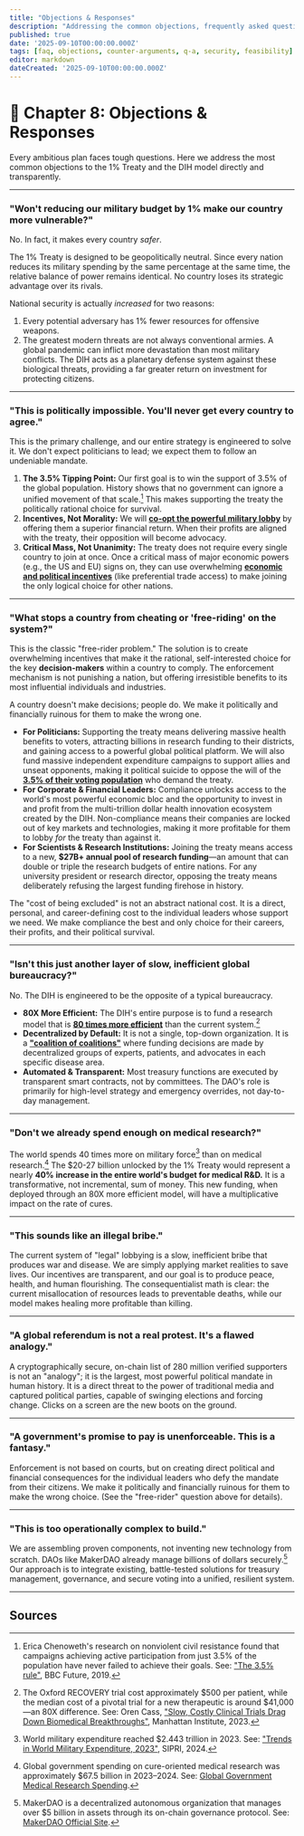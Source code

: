```yaml
---
title: "Objections & Responses"
description: "Addressing the common objections, frequently asked questions, and critical counter-arguments to the DIH and 1% Treaty proposal."
published: true
date: '2025-09-10T00:00:00.000Z'
tags: [faq, objections, counter-arguments, q-a, security, feasibility]
editor: markdown
dateCreated: '2025-09-10T00:00:00.000Z'
---
```


# 📖 Chapter 8: Objections & Responses

Every ambitious plan faces tough questions. Here we address the most common objections to the 1% Treaty and the DIH model directly and transparently.

---

### **"Won't reducing our military budget by 1% make our country more vulnerable?"**

No. In fact, it makes every country *safer*.

The 1% Treaty is designed to be geopolitically neutral. Since every nation reduces its military spending by the same percentage at the same time, the relative balance of power remains identical. No country loses its strategic advantage over its rivals.

National security is actually *increased* for two reasons:
1.  Every potential adversary has 1% fewer resources for offensive weapons.
2.  The greatest modern threats are not always conventional armies. A global pandemic can inflict more devastation than most military conflicts. The DIH acts as a planetary defense system against these biological threats, providing a far greater return on investment for protecting citizens.

---

### **"This is politically impossible. You'll never get every country to agree."**

This is the primary challenge, and our entire strategy is engineered to solve it. We don't expect politicians to lead; we expect them to follow an undeniable mandate.

1.  **The 3.5% Tipping Point:** Our first goal is to win the support of 3.5% of the global population. History shows that no government can ignore a unified movement of that scale.[^1] This makes supporting the treaty the politically rational choice for survival.
2.  **Incentives, Not Morality:** We will **[co-opt the powerful military lobby](./strategy.md)** by offering them a superior financial return. When their profits are aligned with the treaty, their opposition will become advocacy.
3.  **Critical Mass, Not Unanimity:** The treaty does not require every single country to join at once. Once a critical mass of major economic powers (e.g., the US and EU) signs on, they can use overwhelming **[economic and political incentives](./strategy.md)** (like preferential trade access) to make joining the only logical choice for other nations.

---

### **"What stops a country from cheating or 'free-riding' on the system?"**

This is the classic "free-rider problem." The solution is to create overwhelming incentives that make it the rational, self-interested choice for the key **decision-makers** within a country to comply. The enforcement mechanism is not punishing a nation, but offering irresistible benefits to its most influential individuals and industries.

A country doesn't make decisions; people do. We make it politically and financially ruinous for them to make the wrong one.

-   **For Politicians:** Supporting the treaty means delivering massive health benefits to voters, attracting billions in research funding to their districts, and gaining access to a powerful global political platform. We will also fund massive independent expenditure campaigns to support allies and unseat opponents, making it political suicide to oppose the will of the **[3.5% of their voting population](./strategy.md)** who demand the treaty.
-   **For Corporate & Financial Leaders:** Compliance unlocks access to the world's most powerful economic bloc and the opportunity to invest in and profit from the multi-trillion dollar health innovation ecosystem created by the DIH. Non-compliance means their companies are locked out of key markets and technologies, making it more profitable for them to lobby *for* the treaty than against it.
-   **For Scientists & Research Institutions:** Joining the treaty means access to a new, **$27B+ annual pool of research funding**—an amount that can double or triple the research budgets of entire nations. For any university president or research director, opposing the treaty means deliberately refusing the largest funding firehose in history.

The "cost of being excluded" is not an abstract national cost. It is a direct, personal, and career-defining cost to the individual leaders whose support we need. We make compliance the best and only choice for their careers, their profits, and their political survival.

---

### **"Isn't this just another layer of slow, inefficient global bureaucracy?"**

No. The DIH is engineered to be the opposite of a typical bureaucracy.

-   **80X More Efficient:** The DIH's entire purpose is to fund a research model that is **[80 times more efficient](./proof.md)** than the current system.[^2]
-   **Decentralized by Default:** It is not a single, top-down organization. It is a **["coalition of coalitions"](./legal.md)** where funding decisions are made by decentralized groups of experts, patients, and advocates in each specific disease area.
-   **Automated & Transparent:** Most treasury functions are executed by transparent smart contracts, not by committees. The DAO's role is primarily for high-level strategy and emergency overrides, not day-to-day management.

---

### **"Don't we already spend enough on medical research?"**

The world spends 40 times more on military force[^3] than on medical research.[^4] The $20-27 billion unlocked by the 1% Treaty would represent a nearly **40% increase in the entire world's budget for medical R&D.** It is a transformative, not incremental, sum of money. This new funding, when deployed through an 80X more efficient model, will have a multiplicative impact on the rate of cures.

---

### **"This sounds like an illegal bribe."**

The current system of "legal" lobbying is a slow, inefficient bribe that produces war and disease. We are simply applying market realities to save lives. Our incentives are transparent, and our goal is to produce peace, health, and human flourishing. The consequentialist math is clear: the current misallocation of resources leads to preventable deaths, while our model makes healing more profitable than killing.

---

### **"A global referendum is not a real protest. It's a flawed analogy."**

A cryptographically secure, on-chain list of 280 million verified supporters is not an "analogy"; it is the largest, most powerful political mandate in human history. It is a direct threat to the power of traditional media and captured political parties, capable of swinging elections and forcing change. Clicks on a screen are the new boots on the ground.

---

### **"A government's promise to pay is unenforceable. This is a fantasy."**

Enforcement is not based on courts, but on creating direct political and financial consequences for the individual leaders who defy the mandate from their citizens. We make it politically and financially ruinous for them to make the wrong choice. (See the "free-rider" question above for details).

---

### **"This is too operationally complex to build."**

We are assembling proven components, not inventing new technology from scratch. DAOs like MakerDAO already manage billions of dollars securely.[^5] Our approach is to integrate existing, battle-tested solutions for treasury management, governance, and secure voting into a unified, resilient system.

---

## Sources

[^1]: Erica Chenoweth's research on nonviolent civil resistance found that campaigns achieving active participation from just 3.5% of the population have never failed to achieve their goals. See: ["The 3.5% rule"](https://www.bbc.com/future/article/20190513-it-only-takes-35-of-people-to-change-the-world), BBC Future, 2019.

[^2]: The Oxford RECOVERY trial cost approximately $500 per patient, while the median cost of a pivotal trial for a new therapeutic is around $41,000—an 80X difference. See: Oren Cass, ["Slow, Costly Clinical Trials Drag Down Biomedical Breakthroughs"](https://manhattan.institute/article/slow-costly-clinical-trials-drag-down-biomedical-breakthroughs), Manhattan Institute, 2023.

[^3]: World military expenditure reached $2.443 trillion in 2023. See: ["Trends in World Military Expenditure, 2023"](https://www.sipri.org/publications/2024/sipri-fact-sheets/trends-world-military-expenditure-2023), SIPRI, 2024.

[^4]: Global government spending on cure-oriented medical research was approximately $67.5 billion in 2023–2024. See: [Global Government Medical Research Spending](./reference/global-government-medical-research-spending.md).

[^5]: MakerDAO is a decentralized autonomous organization that manages over $5 billion in assets through its on-chain governance protocol. See: [MakerDAO Official Site](https://makerdao.com).
